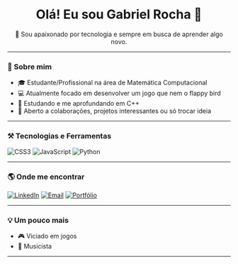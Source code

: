 <h1 align="center">Olá! Eu sou Gabriel Rocha 👋</h1>

<p align="center">
  🔭 Sou apaixonado por tecnologia e sempre em busca de aprender algo novo.  
</p>

---

### 🧠 Sobre mim

- 🎓 Estudante/Profissional na área de Matemática Computacional
- 💻 Atualmente focado em desenvolver um jogo que nem o flappy bird
- 🌱 Estudando e me aprofundando em C++
- 🤝 Aberto a colaborações, projetos interessantes ou só trocar ideia

---

### ⚒️ Tecnologias e Ferramentas

![CSS3](https://img.shields.io/badge/CSS3-1572B6?style=flat&logo=css3&logoColor=white)
![JavaScript](https://img.shields.io/badge/JavaScript-F7DF1E?style=flat&logo=javascript&logoColor=black)
![Python](https://img.shields.io/badge/Python-3776AB?style=flat&logo=python&logoColor=white)
<!-- Adicione ou remova conforme necessário -->

---

### 🌎 Onde me encontrar

[![LinkedIn](https://img.shields.io/badge/LinkedIn-%230077B5.svg?&style=flat&logo=linkedin&logoColor=white)](https://linkedin.com/in/seu-usuario)
[![Email](https://img.shields.io/badge/Email-D14836?style=flat&logo=gmail&logoColor=white)](mailto:seuemail@exemplo.com)
[![Portfólio](https://img.shields.io/badge/Portfólio-000?style=flat&logo=firefox&logoColor=white)](https://seuportfolio.com)

---

### 💡 Um pouco mais

- 🎮 Viciado em jogos 
- 🎸 Musicista

---




<!--
**GabrielRAscencao/GabrielRAscencao** is a ✨ _special_ ✨ repository because its `README.md` (this file) appears on your GitHub profile.

Here are some ideas to get you started:

- 🔭 I’m currently working on ...
- 🌱 I’m currently learning ...
- 👯 I’m looking to collaborate on ...
- 🤔 I’m looking for help with ...
- 💬 Ask me about ...
- 📫 How to reach me: ...
- 😄 Pronouns: ...
- ⚡ Fun fact: ...
-->
